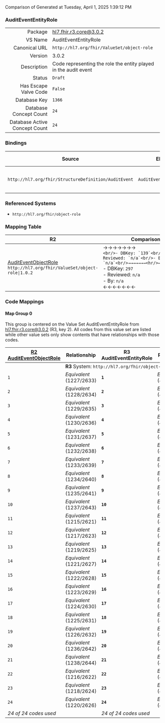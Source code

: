 Comparison of 
Generated at Tuesday, April 1, 2025 1:39:12 PM

### AuditEventEntityRole

|      |     |
| ---: | --- |
| Package | hl7.fhir.r3.core@3.0.2 |
| VS Name | AuditEventEntityRole |
| Canonical URL | `http://hl7.org/fhir/ValueSet/object-role` |
| Version | 3.0.2 |
| Description | Code representing the role the entity played in the audit event |
| Status | `Draft` |
| Has Escape Valve Code | `False` |
| Database Key | `1366` |
| Database Concept Count | `24` |
| Database Active Concept Count | `24` |
### Bindings

| Source | Element | Binding | Strength | Element Short |
| ------ | ------- | ------- | -------- | ------------- |
| `http://hl7.org/fhir/StructureDefinition/AuditEvent` | `AuditEvent.entity.role` | `http://hl7.org/fhir/ValueSet/object-role` | `Extensible` | What role the entity played |

### Referenced Systems

* `http://hl7.org/fhir/object-role`
### Mapping Table

| R2 | Comparison | R3 | Comparison | R4 | Comparison | R4B | Comparison | R5
| --- | --- | --- | --- | --- | --- | --- | --- | ---
| [AuditEventObjectRole](/docs/R2/ValueSets/AuditEventObjectRole.md)<br/> `http://hl7.org/fhir/ValueSet/object-role\|1.0.2` | →→→→→→→<br/>``<br/>- DBKey: `139`<br/>- Reviewed: `n/a`<br/>- By: `n/a`<br/>→→→→→→→<hr/>←←←←←←←<br/>``<br/>- DBKey: `297`<br/>- Reviewed: `n/a`<br/>- By: `n/a`<br/>←←←←←←←| [AuditEventEntityRole](/docs/R3/ValueSets/AuditEventEntityRole.md)<br/> `http://hl7.org/fhir/ValueSet/object-role\|3.0.2` | →→→→→→→<br/>``<br/>- DBKey: `500`<br/>- Reviewed: `n/a`<br/>- By: `n/a`<br/>→→→→→→→<hr/>←←←←←←←<br/>``<br/>- DBKey: `721`<br/>- Reviewed: `n/a`<br/>- By: `n/a`<br/>←←←←←←←| [AuditEventEntityRole](/docs/R4/ValueSets/AuditEventEntityRole.md)<br/> `http://hl7.org/fhir/ValueSet/object-role\|4.0.1` | <br/>*no map*<br/><hr/><br/>*no map*<br/>| | | | 
### Code Mappings


#### Map Group 0

This group is centered on the Value Set AuditEventEntityRole from hl7.fhir.r3.core@3.0.2 (R3, key 2).
All codes from this value set are listed while other value sets only show contents that have relationships with those codes.

| [R2 AuditEventObjectRole](/docs/R2/ValueSets/AuditEventObjectRole.md)| Relationship | R3 AuditEventEntityRole| Relationship | [R4 AuditEventEntityRole](/docs/R4/ValueSets/AuditEventEntityRole.md)| Relationship | *No Map* | Relationship | *No Map* 
| --- | --- | --- | --- | --- | --- | --- | --- | ---
| <td colspan="8">**R3** System: `http://hl7.org/fhir/object-role`
| `1`| _Equivalent_ <br/>(1227/2633)| **`1`**| _Equivalent_ <br/>(4695/7016)| `1`| | | | | 
| `2`| _Equivalent_ <br/>(1228/2634)| **`2`**| _Equivalent_ <br/>(4696/7017)| `2`| | | | | 
| `3`| _Equivalent_ <br/>(1229/2635)| **`3`**| _Equivalent_ <br/>(4697/7018)| `3`| | | | | 
| `4`| _Equivalent_ <br/>(1230/2636)| **`4`**| _Equivalent_ <br/>(4698/7019)| `4`| | | | | 
| `5`| _Equivalent_ <br/>(1231/2637)| **`5`**| _Equivalent_ <br/>(4699/7020)| `5`| | | | | 
| `6`| _Equivalent_ <br/>(1232/2638)| **`6`**| _Equivalent_ <br/>(4700/7021)| `6`| | | | | 
| `7`| _Equivalent_ <br/>(1233/2639)| **`7`**| _Equivalent_ <br/>(4701/7022)| `7`| | | | | 
| `8`| _Equivalent_ <br/>(1234/2640)| **`8`**| _Equivalent_ <br/>(4702/7023)| `8`| | | | | 
| `9`| _Equivalent_ <br/>(1235/2641)| **`9`**| _Equivalent_ <br/>(4703/7024)| `9`| | | | | 
| `10`| _Equivalent_ <br/>(1237/2643)| **`10`**| _Equivalent_ <br/>(4705/7026)| `10`| | | | | 
| `11`| _Equivalent_ <br/>(1215/2621)| **`11`**| _Equivalent_ <br/>(4683/7004)| `11`| | | | | 
| `12`| _Equivalent_ <br/>(1217/2623)| **`12`**| _Equivalent_ <br/>(4685/7006)| `12`| | | | | 
| `13`| _Equivalent_ <br/>(1219/2625)| **`13`**| _Equivalent_ <br/>(4687/7008)| `13`| | | | | 
| `14`| _Equivalent_ <br/>(1221/2627)| **`14`**| _Equivalent_ <br/>(4689/7010)| `14`| | | | | 
| `15`| _Equivalent_ <br/>(1222/2628)| **`15`**| _Equivalent_ <br/>(4690/7011)| `15`| | | | | 
| `16`| _Equivalent_ <br/>(1223/2629)| **`16`**| _Equivalent_ <br/>(4691/7012)| `16`| | | | | 
| `17`| _Equivalent_ <br/>(1224/2630)| **`17`**| _Equivalent_ <br/>(4692/7013)| `17`| | | | | 
| `18`| _Equivalent_ <br/>(1225/2631)| **`18`**| _Equivalent_ <br/>(4693/7014)| `18`| | | | | 
| `19`| _Equivalent_ <br/>(1226/2632)| **`19`**| _Equivalent_ <br/>(4694/7015)| `19`| | | | | 
| `20`| _Equivalent_ <br/>(1236/2642)| **`20`**| _Equivalent_ <br/>(4704/7025)| `20`| | | | | 
| `21`| _Equivalent_ <br/>(1238/2644)| **`21`**| _Equivalent_ <br/>(4706/7027)| `21`| | | | | 
| `22`| _Equivalent_ <br/>(1216/2622)| **`22`**| _Equivalent_ <br/>(4684/7005)| `22`| | | | | 
| `23`| _Equivalent_ <br/>(1218/2624)| **`23`**| _Equivalent_ <br/>(4686/7007)| `23`| | | | | 
| `24`| _Equivalent_ <br/>(1220/2626)| **`24`**| _Equivalent_ <br/>(4688/7009)| `24`| | | | | 
| *24 of 24 codes used* | | *24 of 24 codes used* | | *24 of 24 codes used* | | | | 

